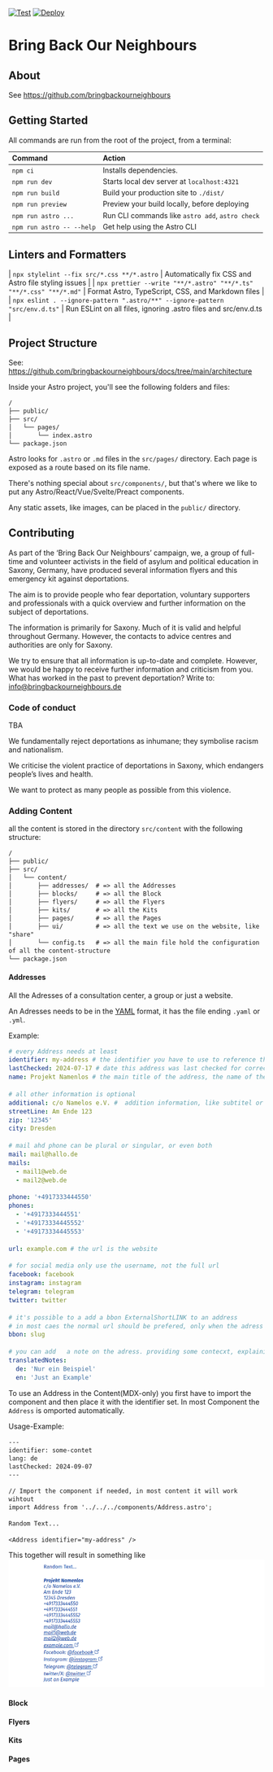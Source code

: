 [![Test](https://github.com/bringbackourneighbours/bringbackourneighbours/actions/workflows/lint.yml/badge.svg)](https://github.com/bringbackourneighbours/bringbackourneighbours/actions/workflows/lint.yml)
[![Deploy](https://github.com/bringbackourneighbours/bringbackourneighbours/actions/workflows/staging.yml/badge.svg)](https://bringbackourneighbours.github.io/bringbackourneighbours/)

# Bring Back Our Neighbours

## About

See https://github.com/bringbackourneighbours

## Getting Started

All commands are run from the root of the project, from a terminal:

| Command                   | Action                                           |
| :------------------------ | :----------------------------------------------- |
| `npm ci`                  | Installs dependencies.                           |
| `npm run dev`             | Starts local dev server at `localhost:4321`      |
| `npm run build`           | Build your production site to `./dist/`          |
| `npm run preview`         | Preview your build locally, before deploying     |
| `npm run astro ...`       | Run CLI commands like `astro add`, `astro check` |
| `npm run astro -- --help` | Get help using the Astro CLI                     |

## Linters and Formatters

| `npx stylelint --fix src/*.css **/*.astro` | Automatically fix CSS and Astro file styling issues |
| `npx prettier --write "**/*.astro" "**/*.ts" "**/*.css" "**/*.md"` | Format Astro, TypeScript, CSS, and Markdown files |
| `npx eslint . --ignore-pattern ".astro/**" --ignore-pattern "src/env.d.ts"` | Run ESLint on all files, ignoring .astro files and src/env.d.ts |

## Project Structure

See: https://github.com/bringbackourneighbours/docs/tree/main/architecture

Inside your Astro project, you'll see the following folders and files:

```text
/
├── public/
├── src/
│   └── pages/
│       └── index.astro
└── package.json
```

Astro looks for `.astro` or `.md` files in the `src/pages/` directory. Each page is exposed as a route based on its file name.

There's nothing special about `src/components/`, but that's where we like to put any Astro/React/Vue/Svelte/Preact components.

Any static assets, like images, can be placed in the `public/` directory.

## Contributing

As part of the ‘Bring Back Our Neighbours’ campaign, we, a group of full-time and volunteer activists in the field of asylum and political education in Saxony, Germany, have produced several information flyers and this emergency kit against deportations.

The aim is to provide people who fear deportation, voluntary supporters and professionals with a quick overview and further information on the subject of deportations.

The information is primarily for Saxony. Much of it is valid and helpful throughout Germany. However, the contacts to advice centres and authorities are only for Saxony.

We try to ensure that all information is up-to-date and complete. However, we would be happy to receive further information and criticism from you. What has worked in the past to prevent deportation? Write to: info@bringbackourneighbours.de

### Code of conduct

TBA

We fundamentally reject deportations as inhumane; they symbolise racism and nationalism.

We criticise the violent practice of deportations in Saxony, which endangers people’s lives and health.

We want to protect as many people as possible from this violence.

### Adding Content

all the content is stored in the directory `src/content` with the following structure:

```text
/
├── public/
├── src/
│   └── content/
│       ├── addresses/  # => all the Addresses
│       ├── blocks/     # => all the Block
│       ├── flyers/     # => all the Flyers
│       ├── kits/       # => all the Kits
│       ├── pages/      # => all the Pages
│       ├── ui/         # => all the text we use on the website, like "share"
│       └── config.ts   # => all the main file hold the configuration of all the content-structure
└── package.json
```

#### Addresses

All the Adresses of a consultation center, a group or just a website.

An Adresses needs to be in the [YAML](https://en.wikipedia.org/wiki/YAML) format, it has the file ending `.yaml` or `.yml`.

Example:

```yaml
# every Address needs at least
identifier: my-address # the identifier you have to use to reference this address
lastChecked: 2024-07-17 # date this address was last checked for correctness
name: Projekt Namenlos # the main title of the address, the name of the group/organisatio

# all other information is optional
additional: c/o Namelos e.V. #  addition information, like subtitel or addtion address information
streetLine: Am Ende 123
zip: '12345'
city: Dresden

# mail ahd phone can be plural or singular, or even both
mail: mail@hallo.de
mails:
  - mail1@web.de
  - mail2@web.de

phone: '+4917333444550'
phones:
  - '+4917333444551'
  - '+49173334445552'
  - '+49173334445553'

url: example.com # the url is the website

# for social media only use the username, not the full url
facebook: facebook
instagram: instagram
telegram: telegram
twitter: twitter

# it's possible to a add a bbon ExternalShortLINK to an address
# in most caes the normal url should be prefered, only when the adress is to long to type use a link as shortener
bbon: slug

# you can add   a note on the adress. providing some contecxt, explaining what this organisation is doing. only the one in the current language will be shown
translatedNotes:
  de: 'Nur ein Beispiel'
  en: 'Just an Example'
```

To use an Address in the Content(MDX-only) you first have to import the component and then place it with the identifier set.
In most Component the `Address` is omported automatically.

Usage-Example:

```mdxjs
---
identifier: some-contet
lang: de
lastChecked: 2024-09-07
---

// Import the component if needed, in most content it will work wihtout
import Address from '../../../components/Address.astro';

Random Text...

<Address identifier="my-address" />

```

This together will result in something like
![address_web_example.png](docs/images/address_web_example.png)

#### Block

#### Flyers

#### Kits

#### Pages

